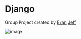 # Django
Group Project created by [Evan](https://github.com/pkia)
                         [Jeff](https://github.com/Jeffride)
                         
![image](https://user-images.githubusercontent.com/43136483/81722460-523e7500-9479-11ea-8976-916eed5323c9.png)
